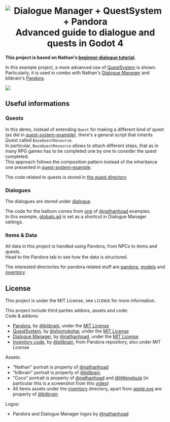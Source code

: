 <h1  align="center">
<image src="./splash.png" alt="Dialogue Manager + QuestSystem + Pandora"><br>
Advanced guide to dialogue and quests in Godot 4
</h1>

**This project is based on Nathan's [beginner dialogue tutorial](https://github.com/nathanhoad/beginner_godot4_dialogue).**

In this example project, a more advanced use of [QuestSystem](https://github.com/shomykohai/quest-system) is shown. Particularly, it is used in combo with Nathan's [Dialogue Manager](https://github.com/nathanhoad/godot_dialogue_manager) and bitbrain's [Pandora](https://github.com/bitbrain/pandora).

<image src="docs/screen.png">

## Useful informations

### Quests
In this demo, instead of extending `Quest` for making a different kind of quest (as did in [quest-system-example](https://github.com/shomykohai/quest-system-example)), there's a general script that inherits Quest called `BaseQuestResource`.<br>
In particular, `BaseQuestResource` allows to attach different steps, that as in many RPG games has to be completed one by one to consider the quest completed.<br>
This approach follows the composition pattern instead of the inheritance one presented in [quest-system-example](https://github.com/shomykohai/quest-system-example).

The code related to quests is stored in [the quest directory](/quests/)


### Dialogues

The dialogues are stored under [dialogue](/dialogue/).<br>

The code for the balloon comes from [one](https://github.com/nathanhoad/godot_dialogue_manager/tree/main/examples/portraits_balloon) of [@nathanhoad](https://github.com/nathanhoad) examples.<br>
In this example, [globals.gd](/globals.gd) is set as a shortcut in Dialogue Manager settings.

### Items & Data

All data in this project is handled using Pandora, from NPCs to items and quests.<br>
Head to the Pandora tab to see how the data is structured.<br>

The interested directories for pandora related stuff are [pandora](/pandora/), [models](/models/) and [inventory](/inventory/).


## License

This project is under the MIT License, see `LICENSE` for more information.<br>

This project include third parties addons, assets and code:<br>
Code & addons:
* [Pandora](https://github.com/bitbrain/pandora), by [@bitbrain](https://github.com/bitbrain), under the [MIT License](/addons/pandora/LICENSE)
* [QuestSystem](https://github.com/shomykohai/quest-system), by [@shomykohai](https://github.com/shomykohai), under the [MIT License](/addons/quest_system/LICENSE)
* [Dialogue Manager](https://github.com/nathanhoad/godot_dialogue_manager), by [@nathanhoad](https://github.com/nathanhoad), under the [MIT License](/addons/dialogue_manager/LICENSE)
* [Inventory code](/inventory/), by [@bitbrain](https://github.com/bitbrain), from Pandora repository, also under MIT License

Assets:
* "Nathan" portrait is property of [@nathanhoad](https://github.com/nathanhoad)<br>
* "bitbrain" portrait is property of [@bitbrain](https://github.com/bitbrain)<br>
* "Coco" portrait is property of [@nathanhoad](https://github.com/nathanhoad) and [@littlenebula](https://github.com/littlenebula) (in particular this is a screenshot from this [video](https://www.youtube.com/watch?v=ixWkc2rKJEQ&t=1s))<br>
* All items assets under the [inventory](/inventory/) directory, apart from [apple.svg](/inventory/icons/apple.svg) are property of [@bitbrain](https://github.com/bitbrain)

Logos:
* Pandora and Dialogue Manager logos by [@nathanhoad](https://github.com/nathanhoad)